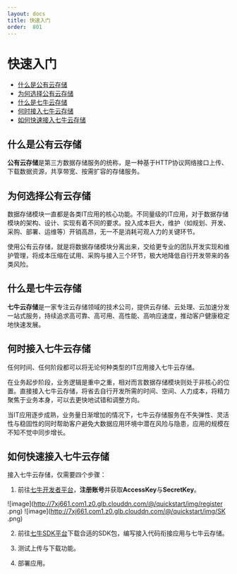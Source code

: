 ```yaml
---
layout: docs
title: 快速入门
order:  801
---
```


# 快速入门

- [什么是公有云存储](#what)
- [为何选择公有云存储](#why)
- [什么是七牛云存储 ](#whatqiniu)
- [何时接入七牛云存储](#when)
- [如何快速接入七牛云存储](#how)


<a id="what"></a>
## 什么是公有云存储  

**公有云存储**是第三方数据存储服务的统称，是一种基于HTTP协议网络接口上传、下载数据资源，共享带宽、按需扩容的存储服务。  

<a id="why"></a>
## 为何选择公有云存储  

数据存储模块一直都是各类IT应用的核心功能。不同量级的IT应用，对于数据存储模块的架构、设计、实现有着不同的要求。投入成本巨大，维护（如规划、开发、采购、部署、运维等）开销高昂，无一不是消耗可观人力的关键环节。  

使用公有云存储，就是将数据存储模块分离出来，交给更专业的团队开发实现和维护管理，将成本压缩在试用、采购与接入三个环节，极大地降低自行开发带来的各类风险。

<a id="whatqiniu"></a>
## 什么是七牛云存储  

**七牛云存储**是一家专注云存储领域的技术公司，提供云存储、云处理、云加速分发一站式服务，持续追求高可靠、高可用、高性能、高响应速度，推动客户健康稳定地快速发展。  

<a id="when"></a>
## 何时接入七牛云存储  

任何时间、任何阶段都可以将无论何种类型的IT应用接入七牛云存储。  

在业务起步阶段，业务逻辑是重中之重，相对而言数据存储模块则处于非核心的位置。直接接入七牛云存储，将省去自行开发所需的时间、空间、人力成本，将精力聚焦于业务本身，可以去更快地试错和调整方向。  

当IT应用逐步成熟，业务量日渐增加的情况下，七牛云存储服务在不失弹性、灵活性与稳固性的同时帮助客户避免大数据应用环境中潜在风险与隐患，应用的规模在不知不觉中同步增长。  

<a id="how"></a>
## 如何快速接入七牛云存储  

接入七牛云存储，仅需要四个步骤：

1. 前往[七牛开发者平台](http://portal.qiniu.com)，**注册账号**并获取**AccessKey**与**SecretKey**。

![image](http://7xj661.com1.z0.glb.clouddn.com/@/quickstart/img/register .png)
![image](http://7xj661.com1.z0.glb.clouddn.com/@/quickstart/img/SK .png)

2. 前往[七牛SDK平台](/docs/v6/sdk/index.html)下载合适的SDK包，编写接入代码衔接应用与七牛云存储。

3. 测试上传与下载功能。
4. 部署应用。  
